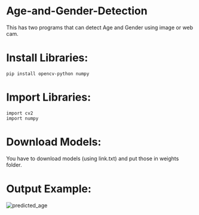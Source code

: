 # Age-and-Gender-Detection
This has two programs that can detect  Age and Gender using image or web cam. 

Install Libraries:
==========================
```
pip install opencv-python numpy
```

Import Libraries:
==========================
```
import cv2
import numpy
```

Download Models:
==========================
You have to download models (using link.txt) and put those in weights folder.

Output Example:
==========================
![predicted_age](https://user-images.githubusercontent.com/101165810/160122779-99364dac-4051-4459-8dfe-fd39554ad2eb.jpg)
